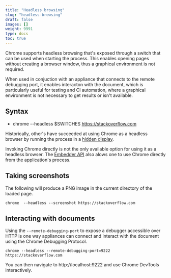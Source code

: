 ```yaml
---
title: "Headless browsing"
slug: "headless-browsing"
draft: false
images: []
weight: 9991
type: docs
toc: true
---
```


Chrome supports headless browsing that's exposed through a switch that can be used when starting the process. This enables opening pages without creating a browser window, thus a graphical environment is not required.

When used in conjuction with an appliance that connects to the remote debugging port, it enables interacton with the document, which is particularly useful for testing and CI automation, where a graphical environment is not necessary to get results or isn't available.



## Syntax
- chrome --headless $SWITCHES https://stackoverflow.com

Historically, other's have succeeded at using Chrome as a headless browser by running the process in a [hidden display](https://chromium.googlesource.com/chromium/src/+/lkgr/headless/README.md).

Invoking Chrome directly is not the only available option for using it as a headless browser. The [Embedder API](https://chromium.googlesource.com/chromium/src/+/lkgr/headless/README.md#Embedder-API) also alows one to use Chrome directly from the application's process.



## Taking screenshots
The following will produce a PNG image in the current directory of the loaded page.

`chrome  --headless --screenshot https://stackoverflow.com`

## Interacting with documents
Using the `--remote-debugging-port` to expose a debugger accessible over HTTP is one way appliances can connect and interact with the document using the Chrome Debugging Protocol.

`chrome --headless --remote-debugging-port=9222 https://stackoverflow.com`

You can then navigate to http://localhost:9222 and use Chrome DevTools interactively.

